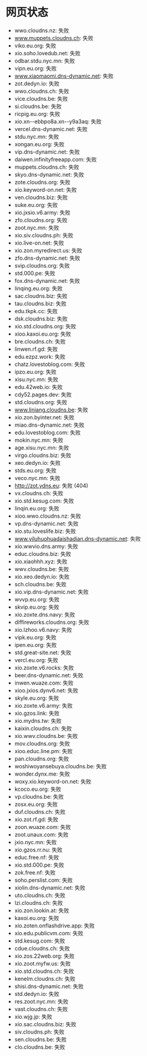 # 网页状态
- wwo.cloudns.nz: 失败
- www.muppets.cloudns.ch: 失败
- viko.eu.org: 失败
- xio.soho.lovedub.net: 失败
- odbar.stdu.nyc.mn: 失败
- vipn.eu.org: 失败
- www.xiaomaomi.dns-dynamic.net: 失败
- zot.dedyn.io: 失败
- wwo.cloudns.ch: 失败
- vice.cloudns.be: 失败
- si.cloudns.be: 失败
- ricpig.eu.org: 失败
- xio.xn--ebbpo8a.xn--y9a3aq: 失败
- vercel.dns-dynamic.net: 失败
- stdu.nyc.mn: 失败
- xongan.eu.org: 失败
- vip.dns-dynamic.net: 失败
- daiwen.infinityfreeapp.com: 失败
- muppets.cloudns.ch: 失败
- skyo.dns-dynamic.net: 失败
- zote.cloudns.org: 失败
- xio.keyword-on.net: 失败
- ven.cloudns.biz: 失败
- suke.eu.org: 失败
- xio.jxsio.v6.army: 失败
- zfo.cloudns.org: 失败
- zoot.nyc.mn: 失败
- xio.siv.cloudns.ph: 失败
- xio.live-on.net: 失败
- xio.zon.myredirect.us: 失败
- zfo.dns-dynamic.net: 失败
- svip.cloudns.org: 失败
- std.000.pe: 失败
- fox.dns-dynamic.net: 失败
- linqing.eu.org: 失败
- sac.cloudns.biz: 失败
- tau.cloudns.biz: 失败
- edu.tkpk.cc: 失败
- dsk.cloudns.biz: 失败
- xio.std.cloudns.org: 失败
- xioo.kaxoi.eu.org: 失败
- bre.cloudns.ch: 失败
- linwen.rf.gd: 失败
- edu.ezpz.work: 失败
- chatz.lovestoblog.com: 失败
- ipzo.eu.org: 失败
- xisu.nyc.mn: 失败
- edu.42web.io: 失败
- cdy52.pages.dev: 失败
- std.cloudns.org: 失败
- www.liniang.cloudns.be: 失败
- xio.zon.byinter.net: 失败
- miao.dns-dynamic.net: 失败
- edu.lovestoblog.com: 失败
- mokin.nyc.mn: 失败
- age.xisu.nyc.mn: 失败
- virgo.cloudns.biz: 失败
- xeo.dedyn.io: 失败
- stds.eu.org: 失败
- veco.nyc.mn: 失败
- http://zot.ydns.eu: 失败 (404)
- vx.cloudns.ch: 失败
- xio.std.kesug.com: 失败
- linqin.eu.org: 失败
- xioo.wwo.cloudns.nz: 失败
- vp.dns-dynamic.net: 失败
- xio.stu.loveslife.biz: 失败
- www.yiluhuohuadaishadian.dns-dynamic.net: 失败
- xio.wwvio.dns.army: 失败
- educ.cloudns.biz: 失败
- xio.xiaohhh.xyz: 失败
- wwv.cloudns.be: 失败
- xio.xeo.dedyn.io: 失败
- sch.cloudns.be: 失败
- xio.vip.dns-dynamic.net: 失败
- wvvp.eu.org: 失败
- skvip.eu.org: 失败
- xio.zoxte.dns.navy: 失败
- diffireworks.cloudns.org: 失败
- xio.lzhoo.v6.navy: 失败
- vipk.eu.org: 失败
- ipen.eu.org: 失败
- std.great-site.net: 失败
- vercl.eu.org: 失败
- xio.zoxte.v6.rocks: 失败
- beer.dns-dynamic.net: 失败
- inwen.wuaze.com: 失败
- xioo.jxios.dynv6.net: 失败
- skyle.eu.org: 失败
- xio.zoxte.v6.army: 失败
- xio.gzos.link: 失败
- xio.mydns.tw: 失败
- kaixin.cloudns.ch: 失败
- xio.wwv.cloudns.be: 失败
- mov.cloudns.org: 失败
- xioo.educ.line.pm: 失败
- pan.cloudns.org: 失败
- woshiwoyansebuya.cloudns.be: 失败
- wonder.dynx.me: 失败
- woxy.xio.keyword-on.net: 失败
- kcoco.eu.org: 失败
- vp.cloudns.be: 失败
- zosx.eu.org: 失败
- duf.cloudns.ch: 失败
- xio.zot.rf.gd: 失败
- zoon.wuaze.com: 失败
- zoot.unaux.com: 失败
- jxio.nyc.mn: 失败
- xio.gzos.rr.nu: 失败
- educ.free.nf: 失败
- xio.std.000.pe: 失败
- zok.free.nf: 失败
- soho.perslist.com: 失败
- xiolin.dns-dynamic.net: 失败
- uto.cloudns.ch: 失败
- lzi.cloudns.ch: 失败
- xio.zon.lookin.at: 失败
- kaxoi.eu.org: 失败
- xio.zoten.onflashdrive.app: 失败
- xio.edu.publicvm.com: 失败
- std.kesug.com: 失败
- cdue.cloudns.ch: 失败
- xio.zos.22web.org: 失败
- xio.zoot.myfw.us: 失败
- xio.std.cloudns.ch: 失败
- kenelm.cloudns.ch: 失败
- shisi.dns-dynamic.net: 失败
- std.dedyn.io: 失败
- res.zoot.nyc.mn: 失败
- vast.cloudns.ch: 失败
- xio.wjg.jp: 失败
- xio.sac.cloudns.biz: 失败
- siv.cloudns.ph: 失败
- sen.cloudns.be: 失败
- clo.cloudns.be: 失败
